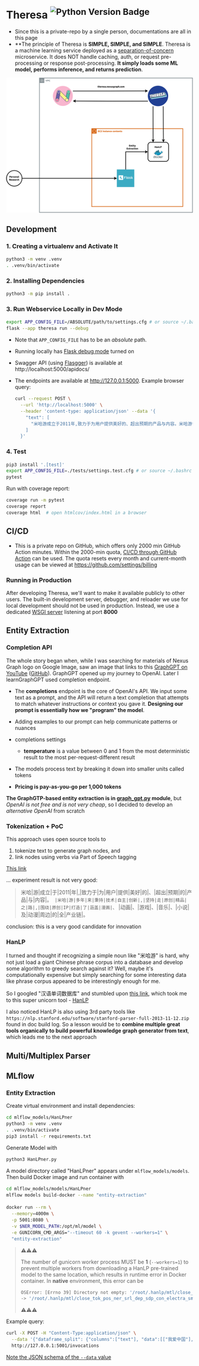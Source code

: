 Theresa <sup>![Python Version Badge](https://img.shields.io/badge/Python-3.10-brightgreen?style=flat-square&logo=python&logoColor=white)</sup>
=======

- Since this is a private-repo by a single person, documentations are all in this page
- **The principle of Theresa is **SIMPLE, SIMPLE, and SIMPLE**. Theresa is a machine learning service deployed as a
  [separation-of-concern](https://stackoverflow.com/a/59492509) microservice. It does NOT handle caching, auth, or
  request pre-processing or response post-processing. **It simply loads some ML model, performs inference, and returns
  prediction**.

![Error loading component-diagram.png](./docs/component-diagram.png)

Development
-----------

### 1. Creating a virtualenv and Activate It

```bash
python3 -m venv .venv
. .venv/bin/activate
```

### 2. Installing Dependencies

```bash
python3 -m pip install .
```

### 3. Run Webservice Locally in Dev Mode

```bash
export APP_CONFIG_FILE=/ABSOLUTE/path/to/settings.cfg # or source ~/.bashrc
flask --app theresa run --debug
```

- Note that `APP_CONFIG_FILE` has to be an _absolute_ path.
- Running locally has [Flask debug mode](https://flask.palletsprojects.com/en/latest/quickstart/#debug-mode) turned on
- Swagger API (using [Flasgger](https://github.com/flasgger/flasgger)) is available at http://localhost:5000/apidocs/
- The endpoints are available at http://127.0.0.1:5000. Example browser query:

  ```bash
  curl --request POST \
    --url 'http://localhost:5000' \
    --header 'content-type: application/json' --data '{
      "text": [
        "米哈游成立于2011年,致力于为用户提供美好的、超出预期的产品与内容。米哈游多年来秉持技术自主创新,坚持走原创精品之路,围绕原创IP打造了涵盖漫画、动画、游戏、音乐、小说及动漫周边的全产业链。"
      ]
    }'
  ```

### 4. Test

```bash
pip3 install '.[test]'
export APP_CONFIG_FILE=./tests/settings.test.cfg # or source ~/.bashrc
pytest
```

Run with coverage report:

```bash
coverage run -m pytest
coverage report
coverage html  # open htmlcov/index.html in a browser
```

CI/CD
-----

- This is a private repo on GitHub, which offers only 2000 min GitHub Action minutes. Within the 2000-min quota,
  [CI/CD through GitHub Action](.github/workflows/ci-cd.yml) can be used. The quota resets every month and current-month
  usage can be viewed at https://github.com/settings/billing

### Running in Production

After developing Theresa, we'll want to make it available publicly to other users. The built-in development server,
debugger, and reloader we use for local development should not be used in production. Instead, we use a dedicated
[WSGI server](#wsgi-servers) listening at port **8000**

Entity Extraction
-----------------

### Completion API

The whole story began when, while I was searching for materials of Nexus Graph logo on Google Image, saw an image that
links to this [GraphGPT on YouTube](https://www.youtube.com/watch?v=mYCIRcobukI&t=1s)
([GitHub](https://github.com/varunshenoy/GraphGPT)). GraphGPT opened up my journey to OpenAI. Later I learnGraphGPT used
completion endpoint.

- The **completions** endpoint is the core of OpenAI's API. We input some text as a prompt, and the API will return a
  text completion that attempts to match whatever instructions or context you gave it. **Designing our prompt is
  essentially how we "program" the model**.
- Adding examples to our prompt can help communicate patterns or nuances
- completions settings

  - **temperature** is a value between 0 and 1 from the most deterministic result to the most
    per-request-different result

- The models process text by breaking it down into smaller units called tokens
- **Pricing is pay-as-you-go per 1,000 tokens**

**The GraphGTP-based entity extraction is in [graph_gpt.py](./theresa/entity_extraction/graph_gpt.py) module**, but
_OpenAI is not free and is not very cheap_, so I decided to develop an _alternative OpenAI_ from scratch

### Tokenization + PoC

This approach uses open source tools to

1. tokenize text to generate graph nodes, and
2. link nodes using verbs via Part of Speech tagging

[This link](https://github.com/howl-anderson/Chinese_tokenizer_benchmark)

... experiment result is not very good:

> 米哈|游|成立|于|2011|年|,|致力于|为|用户|提供|美好|的|、|超出|预期|的|产品|与|内容|。`
> |米哈|游|多年|来|秉持|技术|自主|创新|,|坚持|走|原创|精品|之|路|,|围绕|原创|IP|打造|了|涵盖|漫画|、`
> |动画|、|游戏|、|音乐|、|小说|及|动漫|周边|的|全|产业链|。

conclusion: this is a very good candidate for innovation

### HanLP

I turned and thought if recognizing a simple noun like "米哈游" is hard, why not just load a giant Chinese phrase
corpus into a database and develop some algorithm to greedy search against it? Well, maybe it's computationally 
expensive but simply searching for some interesting data like phrase corpus appeared to be interestingly enough for me.

So I googled "汉语单词数据库" and stumbled upon
[this link](https://www.hankcs.com/nlp/corpus/tens-of-millions-of-giant-chinese-word-library-share.html), which took
me to this super unicorn tool - [HanLP](https://github.com/QubitPi/HanLP)

I also noticed HanLP is also using 3rd party tools like `https://nlp.stanford.edu/software/stanford-parser-full-2013-11-12.zip`
found in doc build log. So a lesson would be to **combine multiple great tools organically to build powerful knowledge
graph generator from text**, which leads me to the next approach

## Multi/Multiplex Parser

MLflow
------

### Entity Extraction

Create virtual environment and install dependencies:

```bash
cd mlflow_models/HanLPner
python3 -m venv .venv
. .venv/bin/activate
pip3 install -r requirements.txt
```

Generate Model with

```bash
python3 HanLPner.py
```

A model directory called "HanLPner" appears under `mlflow_models/models`. Then build Docker image and run container with

```bash
cd mlflow_models/models/HanLPner
mlflow models build-docker --name "entity-extraction"

docker run --rm \
  --memory=4000m \
  -p 5001:8080 \
  -v $NER_MODEL_PATH:/opt/ml/model \
  -e GUNICORN_CMD_ARGS="--timeout 60 -k gevent --workers=1" \
  "entity-extraction"
```

> ⚠️⚠️⚠️
> 
> The number of gunicorn worker process MUST be **1** (`--workers=1`) to prevent multiple workers from downloading a
> HanLP pre-trained model to the same location, which results in runtime error in Docker container. In **native**
> environment, this error can be
> 
> ```bash
> OSError: [Errno 39] Directory not empty: '/root/.hanlp/mtl/close_tok_pos_ner_srl_dep_sdp_con_electra_small_20210304_135840'
> -> '/root/.hanlp/mtl/close_tok_pos_ner_srl_dep_sdp_con_electra_small_20210111_124159'
> ```
> 
> ⚠️⚠️⚠️

Example query:

```bash
curl -X POST -H "Content-Type:application/json" \
  --data '{"dataframe_split": {"columns":["text"], "data":[["我爱中国"], ["米哈游成立于2011年,致力于为用户提供美好的、超出预期的产品与内容。米哈游多年来秉持技术自主创新,坚持走原创精品之路,围绕原创IP打造了涵盖漫画、动画、游戏、音乐、小说及动漫周边的全产业链。"]]}}' \
  http://127.0.0.1:5001/invocations
```

[Note the JSON schema of the `--data` value](https://stackoverflow.com/a/75104855)
